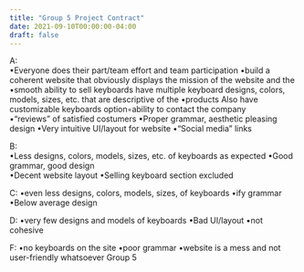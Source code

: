 ```yaml
---
title: "Group 5 Project Contract"
date: 2021-09-10T00:00:00-04:00
draft: false
---
```


A:  
•Everyone does their part/team effort and team participation 
•build a coherent website that obviously displays the mission of the website and the 
•smooth ability to sell keyboards have multiple keyboard designs, colors, models, sizes, etc. that are descriptive of the 
•products Also have customizable keyboards option◦ability to contact the company  
•“reviews” of satisfied costumers •Proper grammar, aesthetic pleasing design 
•Very intuitive UI/layout for website 
•“Social media” links

B:  
•Less designs, colors, models, sizes, etc. of keyboards as expected 
•Good grammar, good design  
•Decent website layout 
•Selling keyboard section excluded 

C: 
•even less designs, colors, models, sizes, of keyboards 
•ify grammar 
•Below average design 

D: 
•very few designs and models of keyboards 
•Bad UI/layout 
•not cohesive  

F: 
•no keyboards on the site 
•poor grammar 
•website is a mess and not user-friendly whatsoever
Group 5
